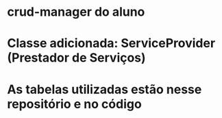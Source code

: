 # crud-manager do aluno

# Classe adicionada: ServiceProvider (Prestador de Serviços) 
# As tabelas utilizadas estão nesse repositório e no código
